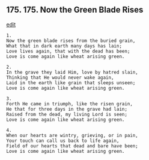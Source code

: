 
## 175.  175. Now the Green Blade Rises
[edit](https://docs.google.com/document/d/1tY0IyezEJoaXQuWZYTGBP7lyi0oFnIMW/edit?mode=html)






    1.
    Now the green blade rises from the buried grain,
    What that in dark earth many days has lain;
    Love lives again, that with the dead has been;
    Love is come again like wheat arising green.

    2.
    In the grave they laid Him, love by hatred slain,
    Thinking that He would never wake again,
    Laid in the earth like grain that sleeps unseen;
    Love is come again like wheat arising green.

    3.
    Forth He came in triumph, like the risen grain,
    He that for three days in the grave had lain;
    Raised from the dead, my living Lord is seen;
    Love is come again like wheat arising green.

    4.
    When our hearts are wintry, grieving, or in pain,
    Your touch can call us back to life again,
    Field of our hearts that dead and bare have been;
    Love is come again like wheat arising green.
